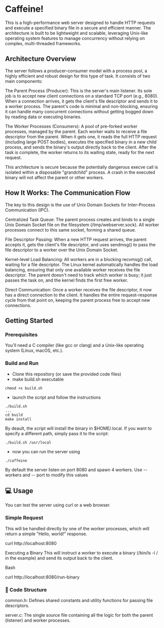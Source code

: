 # Caffeine!
This is a high-performance web server designed to handle HTTP requests and execute a specified binary file in a secure and efficient manner. The architecture is built to be lightweight and scalable, leveraging Unix-like operating system features to manage concurrency without relying on complex, multi-threaded frameworks.

## Architecture Overview
The server follows a producer-consumer model with a process pool, a highly efficient and robust design for this type of task. It consists of two main components:

The Parent Process (Producer): This is the server's main listener. Its sole job is to accept new client connections on a standard TCP port (e.g., 8080). When a connection arrives, it gets the client's file descriptor and sends it to a worker process. The parent's code is minimal and non-blocking, ensuring it can handle many concurrent connections without getting bogged down by reading data or executing binaries.

The Worker Processes (Consumers): A pool of pre-forked worker processes, managed by the parent. Each worker waits to receive a file descriptor from the parent. When it gets one, it reads the full HTTP request (including large POST bodies), executes the specified binary in a new child process, and sends the binary's output directly back to the client. After the task is complete, the worker returns to its waiting state, ready for the next request.

This architecture is secure because the potentially dangerous execve call is isolated within a disposable "grandchild" process. A crash in the executed binary will not affect the parent or other workers.

## How It Works: The Communication Flow
The key to this design is the use of Unix Domain Sockets for Inter-Process Communication (IPC).

Centralized Task Queue: The parent process creates and binds to a single Unix Domain Socket file on the filesystem (/tmp/webserver.sock). All worker processes connect to this same socket, forming a shared queue.

File Descriptor Passing: When a new HTTP request arrives, the parent accepts it, gets the client's file descriptor, and uses sendmsg() to pass the file descriptor to a worker over the Unix Domain Socket.

Kernel-level Load Balancing: All workers are in a blocking recvmsg() call, waiting for a file descriptor. The Linux kernel automatically handles the load balancing, ensuring that only one available worker receives the file descriptor. The parent doesn't need to track which worker is busy; it just passes the task on, and the kernel finds the first free worker.

Direct Communication: Once a worker receives the file descriptor, it now has a direct connection to the client. It handles the entire request-response cycle from that point on, keeping the parent process free to accept new connections.

## Getting Started
### Prerequisites
You'll need a C compiler (like gcc or clang) and a Unix-like operating system (Linux, macOS, etc.).

### Build and Run
- Clone this repository (or save the provided code files)
- make build.sh executable
```
chmod +x build.sh
```
- launch the script and follow the instructions
```
./build.sh
...
cd build
make install
```
By deault, the script will install the binary in $HOME/.local. If you want to specify a different path, simply pass it to the script:
```
./build.sh /usr/local
```
- now you can run the server using
```
./caffeine
```
By default the server listen on port 8080 and spawn 4 workers. Use --workers and -- port to modify this values


## 💻 Usage
You can test the server using curl or a web browser.

### Simple Request
This will be handled directly by one of the worker processes, which will return a simple "Hello, world!" response.

curl http://localhost:8080

Executing a Binary
This will instruct a worker to execute a binary (/bin/ls -l / in the example) and send its output back to the client.

Bash

curl http://localhost:8080/run-binary
### 📝 Code Structure
common.h: Defines shared constants and utility functions for passing file descriptors.

server.c: The single source file containing all the logic for both the parent (listener) and worker processes.